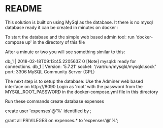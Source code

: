 README
====

This solution is built on using MySql as the database.
It there is no mysql database ready it can be created in minutes on docker :

To start the database and the simple web based admin tool: 
run 'docker-compose up' in the directory of this file

After a minute or two you will see something similar to this:

db_1       | 2018-02-18T09:13:45.220563Z 0 [Note] mysqld: ready for connections.
db_1       | Version: '5.7.21'  socket: '/var/run/mysqld/mysqld.sock'  port: 3306  MySQL Community Server (GPL)

The next step is to setup the database: 
Use the Adminer web based interface on  http://<server>/8090
Login as 'root' with the password from the MYSQL_ROOT_PASSWORD in the docker-compose.yml file in this directory

Run these commands
create database expenses

create user 'expenses'@'%' identified by <password> ;

grant all PRIVILEGES  on expenses.* to  'expenses'@'%';
